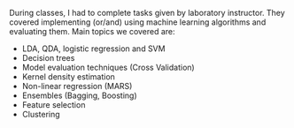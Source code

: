 During classes, I had to complete tasks given by laboratory instructor. They covered implementing (or/and) using machine learning algorithms and evaluating them.
Main topics we covered are: 
* LDA, QDA, logistic regression and SVM
* Decision trees
* Model evaluation techniques (Cross Validation)
* Kernel density estimation
* Non-linear regression (MARS)
* Ensembles (Bagging, Boosting)
* Feature selection
* Clustering 